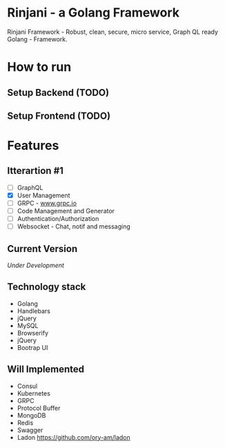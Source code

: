 # Rinjani - a Golang Framework
Rinjani Framework - Robust, clean, secure, micro service, Graph QL ready Golang - Framework.

# How to run
## Setup Backend (TODO)

## Setup Frontend (TODO)

# Features
## Itterartion #1
- [ ] GraphQL
- [x] User Management
- [ ] GRPC - www.grpc.io
- [ ] Code Management and Generator
- [ ] Authentication/Authorization 
- [ ] Websocket - Chat, notif and messaging

## Current Version
_Under Development_

## Technology stack
- Golang 
- Handlebars
- jQuery
- MySQL
- Browserify
- jQuery
- Bootrap UI

## Will Implemented
- Consul
- Kubernetes
- GRPC
- Protocol Buffer
- MongoDB
- Redis
- Swagger
- Ladon https://github.com/ory-am/ladon
